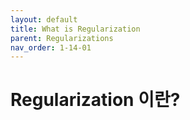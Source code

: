 ```yaml
---
layout: default
title: What is Regularization
parent: Regularizations
nav_order: 1-14-01
---
```


# Regularization 이란?

